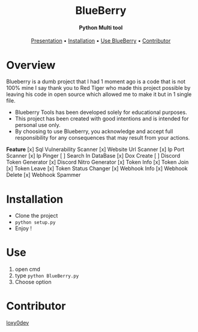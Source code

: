 <h1 align="center">
  <br>
  BlueBerry
  <br>
</h1>

<h4 align="center">Python Multi tool</h4>

<p align="center">
  <a href="#overview">Presentation</a>
  •
  <a href="#installation">Installation</a>
  •
  <a href="#use">Use BlueBerry</a>
  •
  <a href="#use">Contributor</a>
</p>

# Overview

Blueberry is a dumb project that I had 1 moment ago is a code that is not 100% mine I say thank you to Red Tiger who made this project possible by leaving his code in open source which allowed me to make it but in 1 single file.
- Blueberry Tools has been developed solely for educational purposes.
- This project has been created with good intentions and is intended for personal use only.
- By choosing to use Blueberry, you acknowledge and accept full responsibility for any consequences that may result from your actions.

**Feature**
[x] Sql Vulnerability Scanner
[x] Website Url Scanner
[x] Ip Port Scanner
[x] Ip Pinger
[ ] Search In DataBase
[x] Dox Create
[ ] Discord Token Generator
[x] Discord Nitro Generator
[x] Token Info
[x] Token Join
[x] Token Leave
[x] Token Status Changer
[x] Webhook Info
[x] Webhook Delete
[x] Webhook Spammer

# Installation

- Clone the project
- `python setup.py`
- Enjoy !

# Use

1. open cmd
2. type `python BlueBerry.py`
3. Choose option

# Contributor
[loxy0dev](https://github.com/loxy0dev/RedTiger-Tools)
